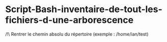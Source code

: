 # Script-Bash-inventaire-de-tout-les-fichiers-d-une-arborescence


/!\ Rentrer le chemin absolu du répertoire (exemple : /home/ian/test)
